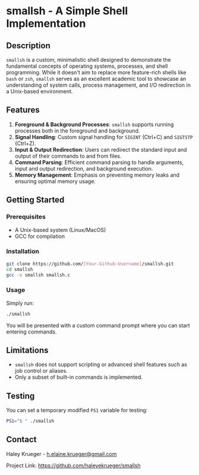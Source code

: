 # smallsh - A Simple Shell Implementation

## Description

`smallsh` is a custom, minimalistic shell designed to demonstrate the fundamental concepts of operating systems, processes, and shell programming. While it doesn't aim to replace more feature-rich shells like `bash` or `zsh`, `smallsh` serves as an excellent academic tool to showcase an understanding of system calls, process management, and I/O redirection in a Unix-based environment.

## Features

1. **Foreground & Background Processes**: `smallsh` supports running processes both in the foreground and background.
2. **Signal Handling**: Custom signal handling for `SIGINT` (Ctrl+C) and `SIGTSTP` (Ctrl+Z).
3. **Input & Output Redirection**: Users can redirect the standard input and output of their commands to and from files.
4. **Command Parsing**: Efficient command parsing to handle arguments, input and output redirection, and background execution.
5. **Memory Management**: Emphasis on preventing memory leaks and ensuring optimal memory usage.

## Getting Started

### Prerequisites

- A Unix-based system (Linux/MacOS)
- GCC for compilation

### Installation

```bash
git clone https://github.com/[Your-Github-Username]/smallsh.git
cd smallsh
gcc -o smallsh smallsh.c
```

### Usage

Simply run:

```bash
./smallsh
```

You will be presented with a custom command prompt where you can start entering commands.

## Limitations

- `smallsh` does not support scripting or advanced shell features such as job control or aliases.
- Only a subset of built-in commands is implemented.

## Testing

You can set a temporary modified `PS1` variable for testing:

```bash
PS1="$ " ./smallsh
```

## Contact

Haley Krueger - h.elaine.krueger@gmail.com

Project Link: https://github.com/haleyekrueger/smallsh
